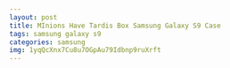 ```yaml
---
layout: post
title: MInions Have Tardis Box Samsung Galaxy S9 Case
tags: samsung galaxy s9
categories: samsung
img: 1yqQcXnx7Cu8u7OGpAu79Idbnp9ruXrft
---
```

